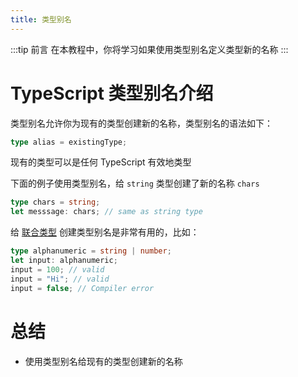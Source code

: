 ```yaml
---
title: 类型别名
---
```


:::tip 前言
在本教程中，你将学习如果使用类型别名定义类型新的名称
:::

# TypeScript 类型别名介绍

类型别名允许你为现有的类型创建新的名称，类型别名的语法如下：

```ts
type alias = existingType;
```

现有的类型可以是任何 TypeScript 有效地类型

下面的例子使用类型别名，给 `string` 类型创建了新的名称 `chars`

```ts
type chars = string;
let messsage: chars; // same as string type
```

给 [联合类型](/2-basic-types/13-type-aliases/) 创建类型别名是非常有用的，比如：

```ts
type alphanumeric = string | number;
let input: alphanumeric;
input = 100; // valid
input = "Hi"; // valid
input = false; // Compiler error
```

# 总结

- 使用类型别名给现有的类型创建新的名称
